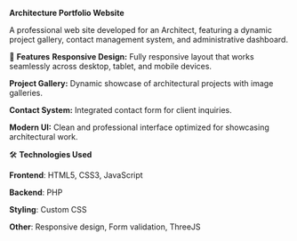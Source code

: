**Architecture Portfolio Website**

A professional web site developed for an Architect, featuring a dynamic project gallery, contact management system, and administrative dashboard.

🌟 **Features**
**Responsive Design:** Fully responsive layout that works seamlessly across desktop, tablet, and mobile devices.

**Project Gallery:** Dynamic showcase of architectural projects with image galleries.

**Contact System:** Integrated contact form for client inquiries.

**Modern UI:** Clean and professional interface optimized for showcasing architectural work.

🛠️ **Technologies Used**

**Frontend**: HTML5, CSS3, JavaScript

**Backend**: PHP

**Styling**: Custom CSS

**Other**: Responsive design, Form validation, ThreeJS

